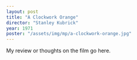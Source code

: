 ```yaml
---
layout: post
title: "A Clockwork Orange"
director: "Stanley Kubrick"
year: 1971
poster: "/assets/img/mp/a-clockwork-orange.jpg"
---
```


My review or thoughts on the film go here.
